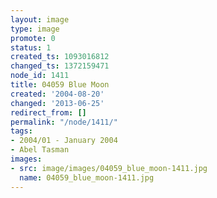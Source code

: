 ```yaml
---
layout: image
type: image
promote: 0
status: 1
created_ts: 1093016812
changed_ts: 1372159471
node_id: 1411
title: 04059 Blue Moon
created: '2004-08-20'
changed: '2013-06-25'
redirect_from: []
permalink: "/node/1411/"
tags:
- 2004/01 - January 2004
- Abel Tasman
images:
- src: image/images/04059_blue_moon-1411.jpg
  name: 04059_blue_moon-1411.jpg
---
```


